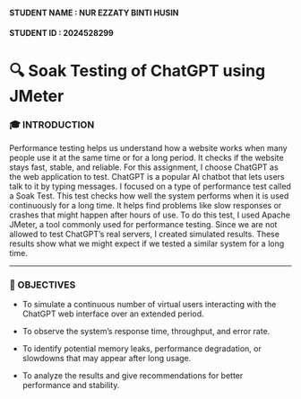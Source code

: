 #### STUDENT NAME : NUR EZZATY BINTI HUSIN
#### STUDENT ID : 2024528299
# 🔍 Soak Testing of ChatGPT using JMeter
### 🎓 INTRODUCTION
Performance testing helps us understand how a website works when many people use it at the same time or for a long period. It checks if the website stays fast, stable, and reliable. For this assignment, I choose ChatGPT as the web application to test. ChatGPT is a popular AI chatbot that lets users talk to it by typing messages. I focused on a type of performance test called a Soak Test. This test checks how well the system performs when it is used continuously for a long time. It helps find problems like slow responses or crashes that might happen after hours of use. To do this test, I used Apache JMeter, a tool commonly used for performance testing. Since we are not allowed to test ChatGPT’s real servers, I created simulated results. These results show what we might expect if we tested a similar system for a long time.

---
### 🧠 OBJECTIVES
- To simulate a continuous number of virtual users interacting with the ChatGPT web interface over an extended period.

- To observe the system’s response time, throughput, and error rate.

- To identify potential memory leaks, performance degradation, or slowdowns that may appear after long usage.

- To analyze the results and give recommendations for better performance and stability.
